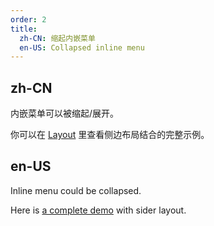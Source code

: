 ```yaml
---
order: 2
title:
  zh-CN: 缩起内嵌菜单
  en-US: Collapsed inline menu
---
```


## zh-CN

内嵌菜单可以被缩起/展开。

你可以在 [Layout](/components/layout/#components-layout-demo-side) 里查看侧边布局结合的完整示例。

## en-US

Inline menu could be collapsed.

Here is [a complete demo](/components/layout/#components-layout-demo-side) with sider layout.

